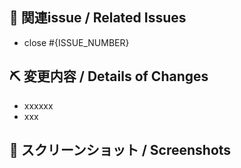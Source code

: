 ## 📝 関連issue / Related Issues

<!--
  ・ 関連するissue 番号を記載してください。 Issue 番号がない PR は受け付けません。
  ・ issueを閉じるとは関係ないものは#{ISSUE_NUMBER}だけでOKです🙆‍♂️

  ・ You can remove this section if there are no related issues
  ・ If the issue is related but doesn't close upon merge, you can just write - #{ISSUE_NUMBER} 🙆‍♂️
-->
<!--
  ・ Please specify related Issue ID. We don't accept PRs which has no issue ID.
  ・ If there's no reason to close the issue, just "#{ISSUE_NUMBER}" is OK🙆‍♂️
-->
- close #{ISSUE_NUMBER}

## ⛏ 変更内容 / Details of Changes
<!-- 変更を端的に箇条書きで -->
<!-- List down your changes concisely -->
- xxxxxx
- xxx

## 📸 スクリーンショット / Screenshots
<!-- スタイルなどの変更の場合はスクリーンショットがあるとレビューしやすいです -->
<!-- Changes in styles would be easier to review with screenshots! -->
